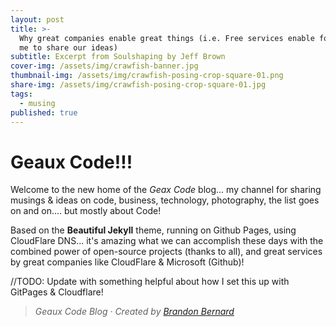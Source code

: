 ```yaml
---
layout: post
title: >-
  Why great companies enable great things (i.e. Free services enable folks like
  me to share our ideas)
subtitle: Excerpt from Soulshaping by Jeff Brown
cover-img: /assets/img/crawfish-banner.jpg
thumbnail-img: /assets/img/crawfish-posing-crop-square-01.png
share-img: /assets/img/crawfish-posing-crop-square-01.jpg
tags:
  - musing
published: true
---
```

# Geaux Code!!!

Welcome to the new home of the _Geax Code_ blog... my channel for sharing musings & ideas on code, business, technology, photography, the list goes on and on.... but mostly about Code!

Based on the **Beautiful Jekyll** theme, running on Github Pages, using CloudFlare DNS... it's amazing what we can accomplish these days with the combined power of open-source projects (thanks to all), and great services by great companies like CloudFlare & Microsoft (Github)!

//TODO:  Update with something helpful about how I set this up with GitPages & Cloudflare!

> *Geaux Code Blog &middot; Created by [Brandon Bernard](https://cajuncoding.com)*


